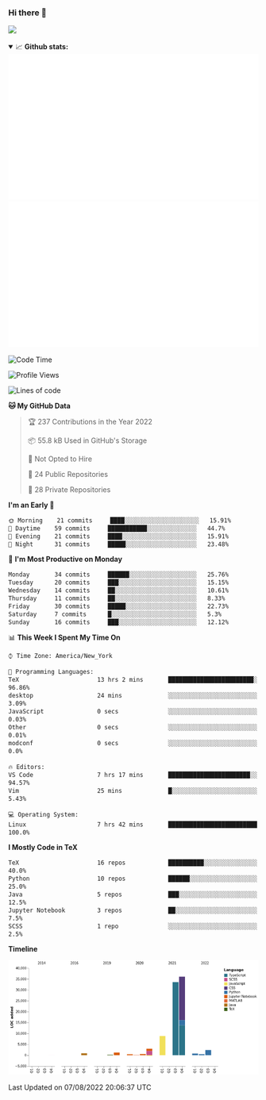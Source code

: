 ### Hi there 👋
 <!--<a href=""><img src="https://img.shields.io/badge/gmail-%23D14836.svg?&style=for-the-badge&logo=gmail&logoColor=white"/></a>-->
 <a href="https://twitter.com/shahanM"><img src="https://img.shields.io/badge/twitter-%231DA1F2.svg?&style=for-the-badge&logo=twitter&logoColor=white"/></a>
 <!--<a href=""><img src="https://img.shields.io/badge/linkedin-%230077B5.svg?&style=for-the-badge&logo=linkedin&logoColor=white"/></a>-->
<details open>
  <summary>📈 <b>Github stats:</b></summary>
  <img src="https://raw.githubusercontent.com/ShahanM/stats-github/master/generated/overview.svg#gh-dark-mode-only" />
  <!--![](https://raw.githubusercontent.com/username/github-stats/master/generated/overview.svg#gh-light-mode-only)-->
  <img src="https://raw.githubusercontent.com/ShahanM/stats-github/master/generated/languages.svg#gh-dark-mode-only" />
  <!--![](https://raw.githubusercontent.com/username/github-stats/master/generated/languages.svg#gh-light-mode-only)-->
  <!--<img src="https://raw.githubusercontent.com/ShahanM/github-stats/master/generated/overview.svg"/>-->
  <!--<img src="https://raw.githubusercontent.com/ShahanM/github-stats/master/generated/languages.svg"/>-->
</details>


<!--
**ShahanM/ShahanM** is a ✨ _special_ ✨ repository because its `README.md` (this file) appears on your GitHub profile.

Here are some ideas to get you started:

- 🔭 I’m currently working on ...
- 🌱 I’m currently learning ...
- 👯 I’m looking to collaborate on ...
- 🤔 I’m looking for help with ...
- 💬 Ask me about ...
- 📫 How to reach me: ...
- 😄 Pronouns: ...
- ⚡ Fun fact: ...
-->

<!--START_SECTION:waka-->
![Code Time](http://img.shields.io/badge/Code%20Time-519%20hrs%205%20mins-blue)

![Profile Views](http://img.shields.io/badge/Profile%20Views-0-blue)

![Lines of code](https://img.shields.io/badge/From%20Hello%20World%20I%27ve%20Written-88%20Thousand%20lines%20of%20code-blue)

**🐱 My GitHub Data** 

> 🏆 237 Contributions in the Year 2022
 > 
> 📦 55.8 kB Used in GitHub's Storage 
 > 
> 🚫 Not Opted to Hire
 > 
> 📜 24 Public Repositories 
 > 
> 🔑 28 Private Repositories  
 > 
**I'm an Early 🐤** 

```text
🌞 Morning    21 commits     ████░░░░░░░░░░░░░░░░░░░░░   15.91% 
🌆 Daytime    59 commits     ███████████░░░░░░░░░░░░░░   44.7% 
🌃 Evening    21 commits     ████░░░░░░░░░░░░░░░░░░░░░   15.91% 
🌙 Night      31 commits     █████░░░░░░░░░░░░░░░░░░░░   23.48%

```
📅 **I'm Most Productive on Monday** 

```text
Monday       34 commits     ██████░░░░░░░░░░░░░░░░░░░   25.76% 
Tuesday      20 commits     ███░░░░░░░░░░░░░░░░░░░░░░   15.15% 
Wednesday    14 commits     ██░░░░░░░░░░░░░░░░░░░░░░░   10.61% 
Thursday     11 commits     ██░░░░░░░░░░░░░░░░░░░░░░░   8.33% 
Friday       30 commits     █████░░░░░░░░░░░░░░░░░░░░   22.73% 
Saturday     7 commits      █░░░░░░░░░░░░░░░░░░░░░░░░   5.3% 
Sunday       16 commits     ███░░░░░░░░░░░░░░░░░░░░░░   12.12%

```


📊 **This Week I Spent My Time On** 

```text
⌚︎ Time Zone: America/New_York

💬 Programming Languages: 
TeX                      13 hrs 2 mins       ████████████████████████░   96.86% 
desktop                  24 mins             ░░░░░░░░░░░░░░░░░░░░░░░░░   3.09% 
JavaScript               0 secs              ░░░░░░░░░░░░░░░░░░░░░░░░░   0.03% 
Other                    0 secs              ░░░░░░░░░░░░░░░░░░░░░░░░░   0.01% 
modconf                  0 secs              ░░░░░░░░░░░░░░░░░░░░░░░░░   0.0%

🔥 Editors: 
VS Code                  7 hrs 17 mins       ███████████████████████░░   94.57% 
Vim                      25 mins             █░░░░░░░░░░░░░░░░░░░░░░░░   5.43%

💻 Operating System: 
Linux                    7 hrs 42 mins       █████████████████████████   100.0%

```

**I Mostly Code in TeX** 

```text
TeX                      16 repos            ██████████░░░░░░░░░░░░░░░   40.0% 
Python                   10 repos            ██████░░░░░░░░░░░░░░░░░░░   25.0% 
Java                     5 repos             ███░░░░░░░░░░░░░░░░░░░░░░   12.5% 
Jupyter Notebook         3 repos             ██░░░░░░░░░░░░░░░░░░░░░░░   7.5% 
SCSS                     1 repo              ░░░░░░░░░░░░░░░░░░░░░░░░░   2.5%

```


**Timeline**

![Chart not found](https://raw.githubusercontent.com/ShahanM/ShahanM/main/charts/bar_graph.png) 


 Last Updated on 07/08/2022 20:06:37 UTC
<!--END_SECTION:waka-->
